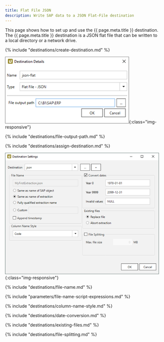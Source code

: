 ```yaml
---
title: Flat File JSON 
description: Write SAP data to a JSON Flat-File destination
---
```


This page shows how to set up and use the {{ page.meta.title }} destination. 
The {{ page.meta.title }} destination is a JSON flat file that can be written to a local directory or a network drive.  

{% include "destinations/create-destination.md" %}

![Destination-Details](../../assets/images/xu/documentation/destinations/flat-file-json/destination-details.png){:class="img-responsive"}


{% include "destinations/file-output-path.md" %}

{% include "destinations/assign-destination.md" %}

![Destination-settings](../../assets/images/xu/documentation/destinations/flat-file-json/destination-settings.png){:class="img-responsive"}

{% include "destinations/file-name.md" %}

{% include "parameters/file-name-script-expressions.md" %}

{% include "destinations/column-name-style.md" %}

{% include "destinations/date-conversion.md" %}
 
{% include "destinations/existing-files.md" %}

{% include "destinations/file-splitting.md" %}
